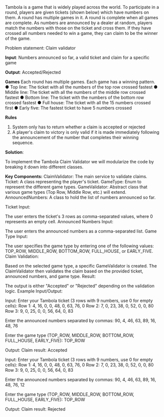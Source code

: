 Tambola is a game that is widely played across the world. To participate in a round, players are given tickets (shown below) which have numbers on them. A round has multiple games in it. A round is complete when all games are complete. As numbers are announced by a dealer at random, players match the numbers with those on the ticket and cross them. If they have crossed all numbers needed to win a game, they can claim to be the winner of the game.

Problem statement: Claim validator

**Input**: Numbers announced so far, a valid ticket and claim for a specific game

**Output**: Accepted/Rejected

**Games**
Each round has multiple games. Each game has a winning pattern.
● Top line: The ticket with all the numbers of the top row crossed fastest
● Middle line: The ticket with all the numbers of the middle row crossed fastest
● Bottom line: The ticket with the numbers of the bottom row crossed fastest
● Full house: The ticket with all the 15 numbers crossed first
● Early five: The fastest ticket to have 5 numbers crossed

**Rules**

1. System only has to return whether a claim is accepted or rejected
2. A player's claim to victory is only valid if it is made immediately following the announcement of the number that completes their winning sequence.

**Solution**:

To implement the Tambola Claim Validator we will modularize the code by breaking it down into different classes.

**Key Components:**
ClaimValidator: The main service to validate claims.
Ticket: A class representing the player's ticket.
GameType: Enum to represent the different game types.
GameValidator: Abstract class that various game types (Top Row, Middle Row, etc.) will extend.
AnnouncedNumbers: A class to hold the list of numbers announced so far.

Ticket Input:

The user enters the ticket's 3 rows as comma-separated values, where 0 represents an empty cell.
Announced Numbers Input:

The user enters the announced numbers as a comma-separated list.
Game Type Input:

The user specifies the game type by entering one of the following values: TOP_ROW, MIDDLE_ROW, BOTTOM_ROW, FULL_HOUSE, or EARLY_FIVE.
Claim Validation:

Based on the selected game type, a specific GameValidator is created.
The ClaimValidator then validates the claim based on the provided ticket, announced numbers, and game type.
Result:

The output is either "Accepted" or "Rejected" depending on the validation logic.
Example Input/Output:

Input:
Enter your Tambola ticket (3 rows with 9 numbers, use 0 for empty cells):
Row 1: 4, 16, 0, 0, 48, 0, 63, 76, 0
Row 2: 7, 0, 23, 38, 0, 52, 0, 0, 80
Row 3: 9, 0, 25, 0, 0, 56, 64, 0, 83

Enter the announced numbers separated by commas:
90, 4, 46, 63, 89, 16, 48, 76

Enter the game type (TOP_ROW, MIDDLE_ROW, BOTTOM_ROW, FULL_HOUSE, EARLY_FIVE):
TOP_ROW

Output:
Claim result: Accepted


Input:
Enter your Tambola ticket (3 rows with 9 numbers, use 0 for empty cells):
Row 1: 4, 16, 0, 0, 48, 0, 63, 76, 0
Row 2: 7, 0, 23, 38, 0, 52, 0, 0, 80
Row 3: 9, 0, 25, 0, 0, 56, 64, 0, 83

Enter the announced numbers separated by commas:
90, 4, 46, 63, 89, 16, 48, 76, 12

Enter the game type (TOP_ROW, MIDDLE_ROW, BOTTOM_ROW, FULL_HOUSE, EARLY_FIVE):
TOP_ROW

Output:
Claim result: Rejected
